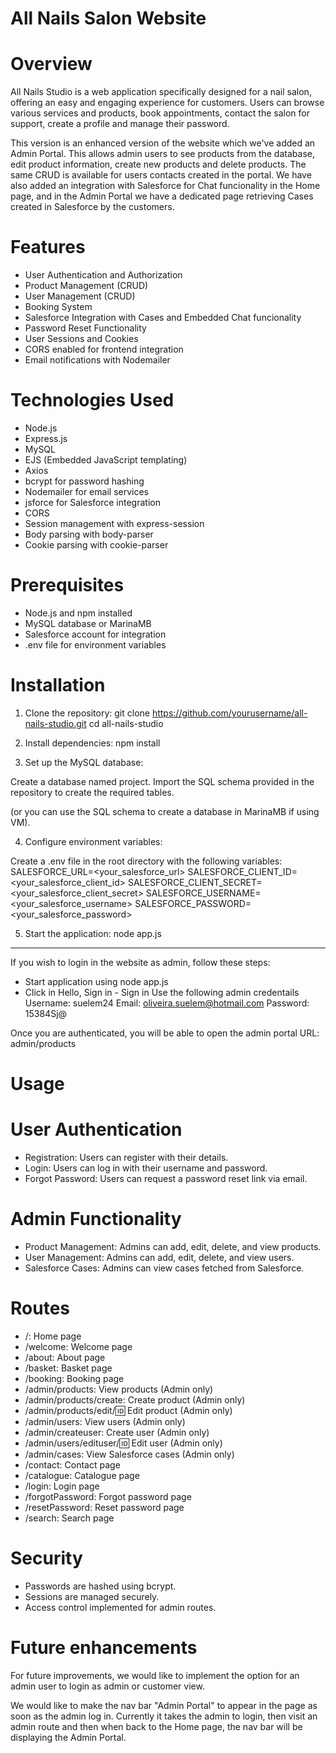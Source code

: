 ﻿# All Nails Salon Website

# Overview 
All Nails Studio is a web application specifically designed for a nail salon, offering an easy and engaging experience for customers. Users can browse various services and products, book appointments, contact the salon for support, create a profile and manage their password.

This version is an enhanced version of the website which we've added an Admin Portal. This allows admin users to see products from the database, edit product information, create new products and delete products. The same CRUD is available for users contacts created in the portal. We have also added an integration with Salesforce for Chat funcionality in the Home page, and in the Admin Portal we have a dedicated page retrieving Cases created in Salesforce by the customers.

# Features
- User Authentication and Authorization
- Product Management (CRUD)
- User Management (CRUD)
- Booking System
- Salesforce Integration with Cases and Embedded Chat funcionality
- Password Reset Functionality
- User Sessions and Cookies
- CORS enabled for frontend integration
- Email notifications with Nodemailer

# Technologies Used
- Node.js
- Express.js
- MySQL
- EJS (Embedded JavaScript templating)
- Axios
- bcrypt for password hashing
- Nodemailer for email services
- jsforce for Salesforce integration
- CORS
- Session management with express-session
- Body parsing with body-parser
- Cookie parsing with cookie-parser

# Prerequisites
- Node.js and npm installed
- MySQL database or MarinaMB
- Salesforce account for integration
- .env file for environment variables

# Installation

1. Clone the repository:
git clone https://github.com/yourusername/all-nails-studio.git
cd all-nails-studio

2. Install dependencies:
npm install

3. Set up the MySQL database:

Create a database named project.
Import the SQL schema provided in the repository to create the required tables.

(or you can use the SQL schema to create a database in MarinaMB if using VM).

4. Configure environment variables:

Create a .env file in the root directory with the following variables:
SALESFORCE_URL=<your_salesforce_url>
SALESFORCE_CLIENT_ID=<your_salesforce_client_id>
SALESFORCE_CLIENT_SECRET=<your_salesforce_client_secret>
SALESFORCE_USERNAME=<your_salesforce_username>
SALESFORCE_PASSWORD=<your_salesforce_password>

5. Start the application:
node app.js

---
If you wish to login in the website as admin, follow these steps:
 - Start application using node app.js
 - Click in Hello, Sign in - Sign in
   Use the following admin credentails
   Username: suelem24
   Email: oliveira.suelem@hotmail.com
   Password: 15384Sj@

Once you are authenticated, you will be able to open the admin portal URL: admin/products
   
# Usage
# User Authentication
- Registration: Users can register with their details.
- Login: Users can log in with their username and password.
- Forgot Password: Users can request a password reset link via email.

# Admin Functionality
- Product Management: Admins can add, edit, delete, and view products.
- User Management: Admins can add, edit, delete, and view users.
- Salesforce Cases: Admins can view cases fetched from Salesforce.

# Routes
- /: Home page
- /welcome: Welcome page
- /about: About page
- /basket: Basket page
- /booking: Booking page
- /admin/products: View products (Admin only)
- /admin/products/create: Create product (Admin only)
- /admin/products/edit/:id: Edit product (Admin only)
- /admin/users: View users (Admin only)
- /admin/createuser: Create user (Admin only)
- /admin/users/edituser/:id: Edit user (Admin only)
- /admin/cases: View Salesforce cases (Admin only)
- /contact: Contact page
- /catalogue: Catalogue page
- /login: Login page
- /forgotPassword: Forgot password page
- /resetPassword: Reset password page
- /search: Search page

# Security
- Passwords are hashed using bcrypt.
- Sessions are managed securely.
- Access control implemented for admin routes.

# Future enhancements

For future improvements, we would like to implement the option for an admin user to login as admin or customer view. 

We would like to make the nav bar "Admin Portal" to appear in the page as soon as the admin log in. Currently it takes the admin to login, then visit an admin route and then when back to the Home page, the nav bar will be displaying the Admin Portal.
